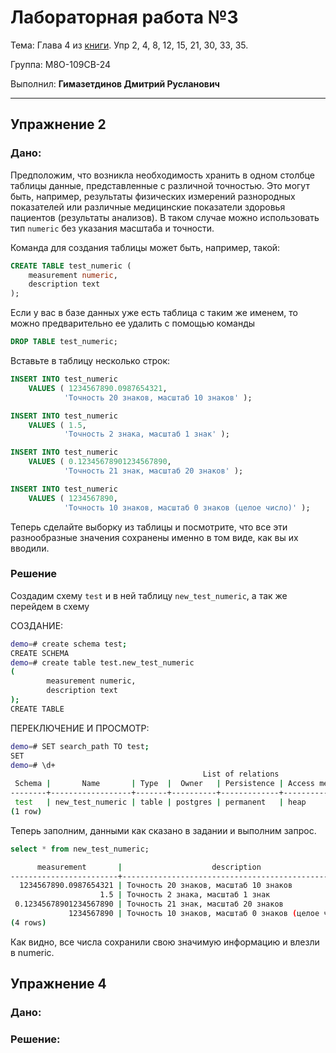 # Лабораторная работа №3

Тема: Глава 4 из [книги](https://edu.postgrespro.ru/sql_primer.pdf). Упр 2, 4, 8, 12, 15, 21, 30, 33, 35.

Группа: М8О-109СВ-24

Выполнил: **Гимазетдинов Дмитрий Русланович**

---

## Упражнение 2
### Дано:

Предположим, что возникла необходимость хранить в одном столбце таблицы данные, представленные с различной точностью. Это могут быть, например, результаты физических измерений разнородных показателей или различные медицинские показатели здоровья пациентов (результаты анализов). В таком случае можно использовать тип `numeric` без указания масштаба и точности.

Команда для создания таблицы может быть, например, такой:

```sql
CREATE TABLE test_numeric (
    measurement numeric,
    description text
); 
```

Если у вас в базе данных уже есть таблица с таким же именем, то можно предварительно ее удалить с помощью команды

```sql
DROP TABLE test_numeric;
```

Вставьте в таблицу несколько строк:

```sql
INSERT INTO test_numeric
    VALUES ( 1234567890.0987654321, 
            'Точность 20 знаков, масштаб 10 знаков' );

INSERT INTO test_numeric
    VALUES ( 1.5,
            'Точность 2 знака, масштаб 1 знак' );

INSERT INTO test_numeric
    VALUES ( 0.12345678901234567890,
            'Точность 21 знак, масштаб 20 знаков' );

INSERT INTO test_numeric
    VALUES ( 1234567890,
            'Точность 10 знаков, масштаб 0 знаков (целое число)' );
```

Теперь сделайте выборку из таблицы и посмотрите, что все эти разнообразные значения сохранены именно в том виде, как вы их вводили.

### Решение

Создадим схему `test` и в ней таблицу `new_test_numeric`, а так же перейдем в схему

СОЗДАНИЕ:
```bash
demo=# create schema test;
CREATE SCHEMA
demo=# create table test.new_test_numeric
(                  
        measurement numeric,
        description text
);
CREATE TABLE
```

ПЕРЕКЛЮЧЕНИЕ И ПРОСМОТР:
```bash
demo=# SET search_path TO test;
SET
demo=# \d+
                                           List of relations
 Schema |       Name       | Type  |  Owner   | Persistence | Access method |    Size    | Description 
--------+------------------+-------+----------+-------------+---------------+------------+-------------
 test   | new_test_numeric | table | postgres | permanent   | heap          | 8192 bytes | 
(1 row)
```

Теперь заполним, данными как сказано в задании и выполним запрос.

```sql
select * from new_test_numeric;
```

```bash
      measurement       |                    description                     
------------------------+----------------------------------------------------
  1234567890.0987654321 | Точность 20 знаков, масштаб 10 знаков
                    1.5 | Точность 2 знака, масштаб 1 знак
 0.12345678901234567890 | Точность 21 знак, масштаб 20 знаков
             1234567890 | Точность 10 знаков, масштаб 0 знаков (целое число)
(4 rows)
```

Как видно, все числа сохранили свою значимую информацию и влезли в numeric.

## Упражнение 4
### Дано:

### Решение: